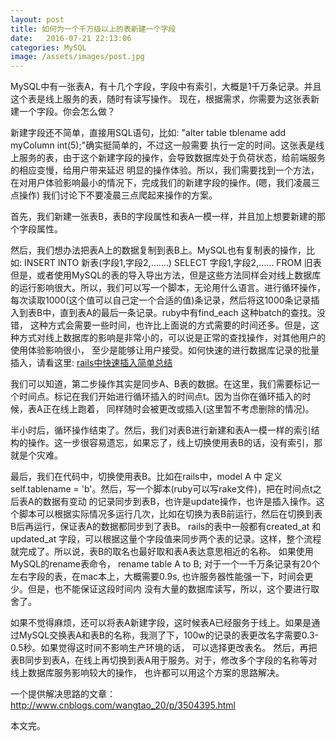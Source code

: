 ```yaml
---
layout: post
title: 如何为一个千万级以上的表新建一个字段
date:   2016-07-21 22:13:06
categories: MySQL
image: /assets/images/post.jpg
---
```




MySQL中有一张表A，有十几个字段，字段中有索引，大概是1千万条记录。并且这个表是线上服务的表，随时有读写操作。
现在，根据需求，你需要为这张表新建一个字段。你会怎么做？

新建字段还不简单，直接用SQL语句，比如: "alter table tblename add myColumn int(5);"确实挺简单的，不过这一般需要
执行一定的时间。这张表是线上服务的表，由于这个新建字段的操作，会导致数据库处于负荷状态，给前端服务的相应变慢，给用户带来延迟
明显的操作体验。所以，我们需要找到一个方法，在对用户体验影响最小的情况下，完成我们的新建字段的操作。(嗯，我们凌晨三点操作)
我们讨论下不要凌晨三点爬起来操作的方案。

首先，我们新建一张表B，表B的字段属性和表A一模一样，并且加上想要新建的那个字段属性。

然后，我们想办法把表A上的数据复制到表B上。MySQL也有复制表的操作，比如: INSERT INTO 新表(字段1,字段2,…….) SELECT 字段1,字段2,…… FROM 旧表但是，或者使用MySQL的表的导入导出方法，但是这些方法同样会对线上数据库的运行影响很大。所以，我们可以写一个脚本，无论用什么语言。进行循环操作，
每次读取1000(这个值可以自己定一个合适的值)条记录，然后将这1000条记录插入到表B中，直到表A的最后一条记录。ruby中有find_each 这种batch的查找。没错，
这种方式会需要一些时间，也许比上面说的方式需要的时间还多。但是，这种方式对线上数据库的影响是非常小的，可以说是正常的查找操作，对其他用户的使用体验影响很小，
至少是能够让用户接受。如何快速的进行数据库记录的批量插入，请看这里: [rails中快速插入简单总结](http://dalibornasevic.com/posts/68-processing-large-csv-files-with-ruby)

我们可以知道，第二步操作其实是同步A、B表的数据。在这里，我们需要标记一个时间点。标记在我们开始进行循环插入的时间点t。因为当你在循环插入的时候，表A正在线上跑着，
同样随时会被更改或插入(这里暂不考虑删除的情况)。

半小时后，循环操作结束了。然后，我们对表B进行新建和表A一模一样的索引结构的操作。这一步很容易遗忘，如果忘了，线上切换使用表B的话，没有索引，那就是个灾难。

最后，我们在代码中，切换使用表B。比如在rails中，model A 中 定义self.tablename = 'b'。然后，写一个脚本(ruby可以写rake文件)，把在时间点t之后表A的数据有变动
的记录同步到表B，也许是update操作，也许是插入操作。这个脚本可以根据实际情况多运行几次，比如在切换为表B前运行，然后在切换到表B后再运行，保证表A的数据都同步到了表B。
rails的表中一般都有created_at 和 updated_at 字段，可以根据这量个字段值来同步两个表的记录。这样，整个流程就完成了。所以说，表B的取名也最好取和表A表达意思相近的名称。
如果使用MySQL的rename表命令， rename table A to B; 对于一个一千万条记录有20个左右字段的表，在mac本上，大概需要0.9s, 也许服务器性能强一下，时间会更少。但是，也不能保证这段时间内
没有大量的数据库读写，所以，这个要进行取舍了。

如果不觉得麻烦，还可以将表A新建字段，这时候表A已经服务于线上。如果是通过MySQL交换表A和表B的名称，我测了下，100w的记录的表更改名字需要0.3-0.5秒。如果觉得这时间不影响生产环境的话，
可以选择更改表名。 然后，再把表B同步到表A，在线上再切换到表A用于服务。对于，修改多个字段的名称等对线上数据库服务影响较大的操作，
也许都可以用这个方案的思路解决。

一个提供解决思路的文章： http://www.cnblogs.com/wangtao_20/p/3504395.html

本文完。
